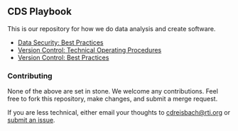 ## CDS Playbook

This is our repository for how we do data analysis and create software.

* [Data Security: Best Practices](best_practices-data_security_guidelines.md)
* [Version Control: Technical Operating Procedures](top-version_control.md)
* [Version Control: Best Practices](best_practices-version_control.md)

### Contributing

None of the above are set in stone. We welcome any contributions. Feel free to fork this repository, make changes, and submit a merge request.

If you are less technical, either email your thoughts to cdreisbach@rti.org or [submit an issue](http://gitlab.rtp.rti.org/cds/playbook/issues).